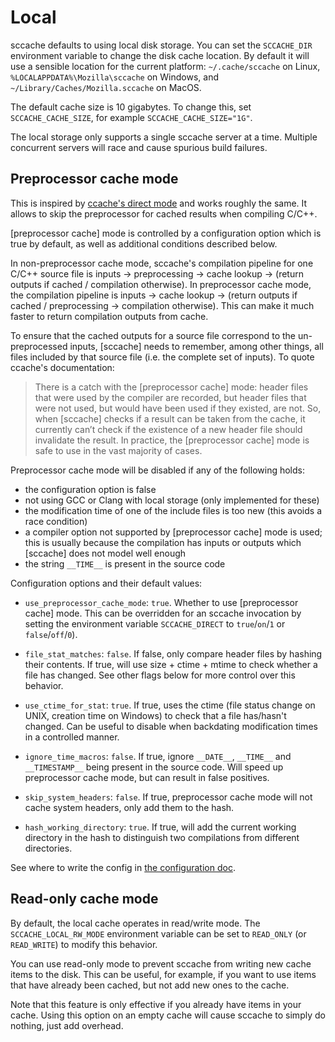 # Local

sccache defaults to using local disk storage. You can set the `SCCACHE_DIR` environment variable to change the disk cache location. By default it will use a sensible location for the current platform: `~/.cache/sccache` on Linux, `%LOCALAPPDATA%\Mozilla\sccache` on Windows, and `~/Library/Caches/Mozilla.sccache` on MacOS.

The default cache size is 10 gigabytes. To change this, set `SCCACHE_CACHE_SIZE`, for example `SCCACHE_CACHE_SIZE="1G"`.

The local storage only supports a single sccache server at a time. Multiple concurrent servers will race and cause spurious build failures.

## Preprocessor cache mode

This is inspired by [ccache's direct mode](https://ccache.dev/manual/3.7.9.html#_the_direct_mode) and works roughly the same. It allows to skip the preprocessor for cached results when compiling C/C++.

[preprocessor cache] mode is controlled by a configuration option which is true by default, as well as additional conditions described below.

In non-preprocessor cache mode, sccache's compilation pipeline for one C/C++ source file is inputs → preprocessing → cache lookup → (return outputs if cached / compilation otherwise). In preprocessor cache mode, the compilation pipeline is inputs → cache lookup → (return outputs if cached / preprocessing → compilation otherwise). This can make it much faster to return compilation outputs from cache.

To ensure that the cached outputs for a source file correspond to the un-preprocessed inputs, [sccache] needs to remember, among other things, all files included by that source file (i.e. the complete set of inputs). To quote ccache's documentation:

> There is a catch with the [preprocessor cache] mode: header files that were used by the compiler are recorded, but header files that were not used, but would have been used if they existed, are not. So, when [sccache] checks if a result can be taken from the cache, it currently can’t check if the existence of a new header file should invalidate the result. In practice, the [preprocessor cache] mode is safe to use in the vast majority of cases.

Preprocessor cache mode will be disabled if any of the following holds:

- the configuration option is false
- not using GCC or Clang with local storage (only implemented for these)
- the modification time of one of the include files is too new (this avoids a race condition)
- a compiler option not supported by [preprocessor cache] mode is used; this is usually because the compilation has inputs or outputs which [sccache] does not model well enough
- the string `__TIME__` is present in the source code

Configuration options and their default values:

- `use_preprocessor_cache_mode`: `true`. Whether to use [preprocessor cache] mode. This can be overridden for an sccache invocation by setting the environment variable `SCCACHE_DIRECT` to `true`/`on`/`1` or `false`/`off`/`0`).
- `file_stat_matches`: `false`. If false, only compare header files by hashing their contents. If true, will use size + ctime + mtime to check whether a file has changed. See other flags below for more control over this behavior.
- `use_ctime_for_stat`: `true`. If true, uses the ctime (file status change on UNIX, creation time on Windows) to check that a file has/hasn't changed. Can be useful to disable when backdating modification times in a controlled manner.

- `ignore_time_macros`: `false`. If true, ignore `__DATE__`, `__TIME__` and `__TIMESTAMP__` being present in the source code. Will speed up preprocessor cache mode, but can result in false positives.

- `skip_system_headers`: `false`. If true, preprocessor cache mode will not cache system headers, only add them to the hash.

- `hash_working_directory`: `true`. If true, will add the current working directory in the hash to distinguish two compilations from different directories.

See where to write the config in [the configuration doc](Configuration.md).

## Read-only cache mode

By default, the local cache operates in read/write mode. The `SCCACHE_LOCAL_RW_MODE` environment variable can be set to `READ_ONLY` (or `READ_WRITE`) to modify this behavior.

You can use read-only mode to prevent sccache from writing new cache items to the disk. This can be useful, for example, if you want to use items that have already been cached, but not add new ones to the cache. 

Note that this feature is only effective if you already have items in your cache. Using this option on an empty cache will cause sccache to simply do nothing, just add overhead.
